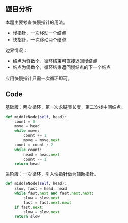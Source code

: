 ## 题目分析
本题主要考查快慢指针的用法。
- 慢指针，一次移动一个结点
- 快指针，一次移动两个结点

边界情况：
- 结点为奇数个，循环结束可直接返回慢结点
- 结点为偶数个，循环结束返回慢结点的下一个结点

应用快慢指针只需一次循环即可。

## Code

基础版：两次循环，第一次求链表长度，第二次找中间结点。
```python
def middleNode(self, head):
    count = 0
    move = head
    while move:
        count += 1
        move = move.next
    count = count / 2
    while count:
        head = head.next
        count -= 1
    return head
```

进阶版：一次循环，引入快指针做为辅助指针。
```python
def middleNode(self, head):
    slow, fast = head, head
    while fast.next and fast.next.next:
        slow = slow.next
        fast = fast.next.next
    if fast.next:
        slow = slow.next
    return slow
```
